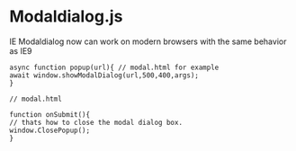 # Modaldialog.js
IE Modaldialog now can work on modern browsers with the same behavior as IE9
```
async function popup(url){ // modal.html for example 
await window.showModalDialog(url,500,400,args);
}

// modal.html

function onSubmit(){
// thats how to close the modal dialog box.
window.ClosePopup();
}
```
